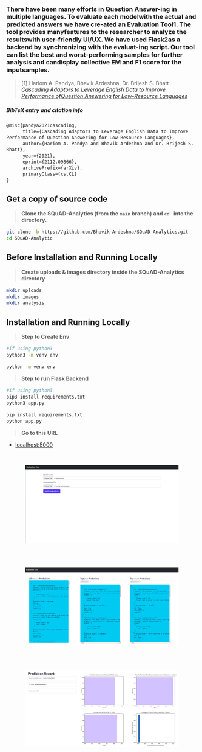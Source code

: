 ### There have been many efforts in Question Answer-ing in multiple languages. To evaluate each modelwith the actual and predicted answers we have cre-ated an Evaluation Tool1. The tool provides manyfeatures  to  the  researcher  to  analyze  the  resultswith user-friendly UI/UX. We have used Flask2as a backend by synchronizing with the evaluat-ing script.   Our tool can list the best and worst-performing samples for further analysis and candisplay collective EM and F1 score for the inputsamples.

> [1] Hariom A. Pandya, Bhavik Ardeshna, Dr. Brijesh S. Bhatt [*Cascading Adaptors to Leverage English Data to Improve Performance ofQuestion Answering for Low-Resource Languages*]()
##### BibTeX entry and citation info

```
@misc{pandya2021cascading,
      title={Cascading Adaptors to Leverage English Data to Improve Performance of Question Answering for Low-Resource Languages}, 
      author={Hariom A. Pandya and Bhavik Ardeshna and Dr. Brijesh S. Bhatt},
      year={2021},
      eprint={2112.09866},
      archivePrefix={arXiv},
      primaryClass={cs.CL}
}
```


## Get a copy of source code

> **Clone the SQuAD-Analytics (from the `main` branch) and `cd ` into the directory.**

```sh
git clone -b https://github.com/Bhavik-Ardeshna/SQuAD-Analytics.git
cd SQuAD-Analytic
```

## Before Installation and Running Locally
> **Create uploads & images directory inside the SQuAD-Analytics directory**
```sh
mkdir uploads
mkdir images
mkdir analysis
```

## Installation and Running Locally
> **Step to Create Env**
```sh
#if using python3
python3 -m venv env
```
```sh
python -m venv env
```
> **Step to run Flask Backend**

```sh
#if using python3
pip3 install requirements.txt
python3 app.py
```
```sh
pip install requirements.txt
python app.py
```

> **Go to this URL**
- [localhost:5000](https://localhost:5000)


<br>
<p align="center">
  <img src="https://github.com/Bhavik-Ardeshna/Question-Answering-Analytic-Tool/blob/main/assests/EvalTool1.png" alt="1"  width="80%"/>
</p>
<br>


<br>
<p align="center">
  <img src="https://github.com/Bhavik-Ardeshna/Question-Answering-Analytic-Tool/blob/main/assests/EvalTool2.png" alt="2"  width="80%"/>
</p>
<br>


<br>
<p align="center">
  <img src="https://github.com/Bhavik-Ardeshna/Question-Answering-Analytic-Tool/blob/main/assests/EvalTool3.png" alt="3"  width="80%"/>
</p>
<br>


